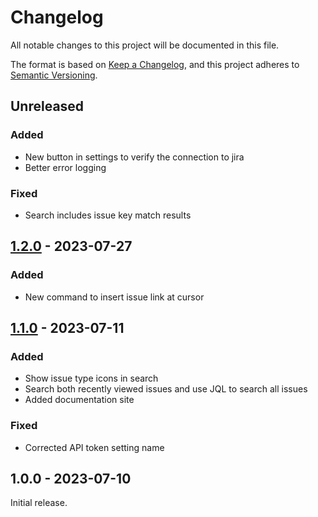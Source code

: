 <!-- markdownlint-disable MD024 -->
# Changelog

All notable changes to this project will be documented in this file.

The format is based on [Keep a Changelog](https://keepachangelog.com/en/1.0.0/),
and this project adheres to [Semantic Versioning](https://semver.org/spec/v2.0.0.html).

<!--
## [0.0.0] - YYYY-MM-DD

### Added

### Fixed

### Changed

### Removed
-->

## Unreleased

### Added

- New button in settings to verify the connection to jira
- Better error logging

### Fixed

- Search includes issue key match results

## [1.2.0] - 2023-07-27

### Added

- New command to insert issue link at cursor

## [1.1.0] - 2023-07-11

### Added

- Show issue type icons in search
- Search both recently viewed issues and use JQL to search all issues
- Added documentation site

### Fixed

- Corrected API token setting name

## 1.0.0 - 2023-07-10

Initial release.

[1.2.0]: https://github.com/OfficerHalf/obsidian-jira-cloud/compare/1.1.0...1.2.0
[1.1.0]: https://github.com/OfficerHalf/obsidian-jira-cloud/compare/1.0.0...1.1.0
